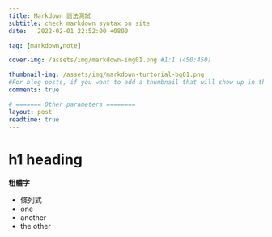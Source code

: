 ```yaml
---
title: Markdown 語法測試
subtitle: check markdown syntax on site
date:   2022-02-01 22:52:00 +0800

tag: [markdown,note]

cover-img: /assets/img/markdown-img01.png #1:1 (450:450)

thumbnail-img: /assets/img/markdown-turtorial-bg01.png
#For blog posts, if you want to add a thumbnail that will show up in the feed, use thumbnail-img: /path/to/image. If no thumbnail is provided, then cover-img will be used as the thumbnail. You can use thumbnail-img: "" to disable a thumbnail.
comments: true

# ======= Other parameters ========
layout: post
readtime: true
---
```


# h1 heading

**粗體字**

- 條列式
- one
- another
- the other

